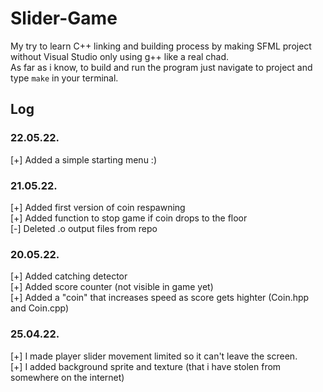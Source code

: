 ﻿# Slider-Game

My try to learn C++ linking and building process by making SFML project without Visual Studio only using g++ like a real chad.\
As far as i know, to build and run the program just navigate to project and type `make` in your terminal.

## Log

### 22.05.22.
[+] Added a simple starting menu :)

### 21.05.22.
[+] Added first version of coin respawning\
[+] Added function to stop game if coin drops to the floor\
[-] Deleted .o output files from repo

### 20.05.22.

[+] Added catching detector\
[+] Added score counter (not visible in game yet)\
[+] Added a "coin" that increases speed as score gets highter (Coin.hpp and Coin.cpp)

### 25.04.22.
[+] I made player slider movement limited so it can't leave the screen.\
[+] I added background sprite and texture (that i have stolen from somewhere on the internet)

